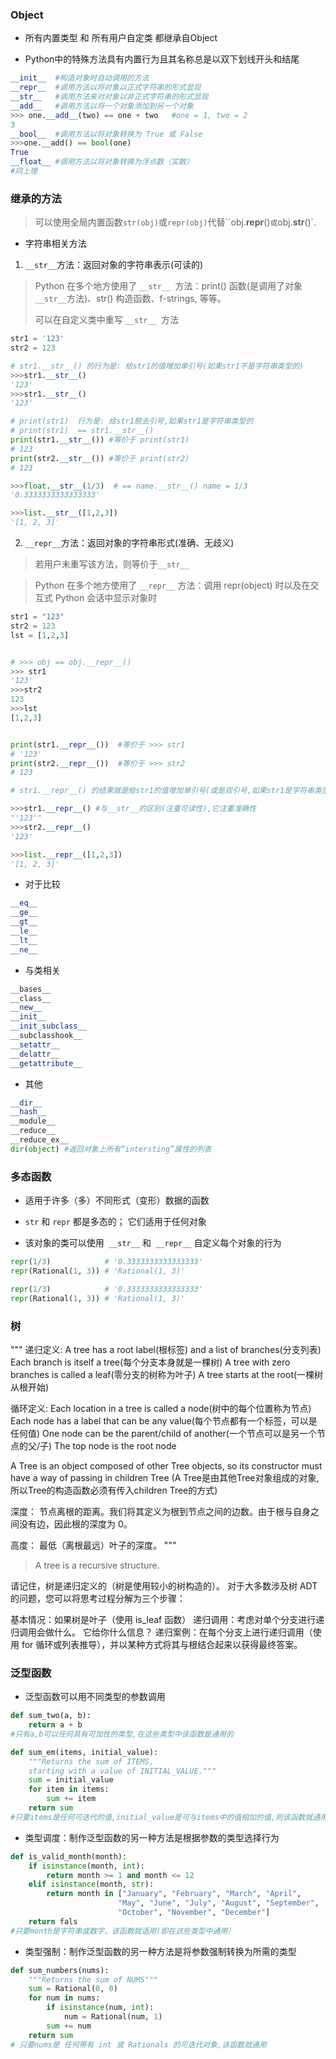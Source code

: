 ### Object

-  所有内置类型 和 所有用户自定类 都继承自Object

- Python中的特殊方法具有内置行为且其名称总是以双下划线开头和结尾

```python
__init__  #构造对象时自动调用的方法
__repr__  #调用方法以将对象以正式字符串的形式显现
__str__   #调用方法来对对象以非正式字符串的形式显现
__add__   #调用方法以将一个对象添加到另一个对象
>>> one.__add__(two) == one + two   #one = 1, two = 2
3
__bool__  #调用方法以将对象转换为 True 或 False
>>>one.__add() == bool(one)
True
__float__ #调用方法以将对象转换为浮点数（实数）
#同上理
```



### 继承的方法

> 可以使用全局内置函数`str(obj)`或`repr(obj)`代替``obj.__repr__()`或`obj.__str__()`.

- 字符串相关方法

1. `__str__`方法：返回对象的字符串表示(可读的)

> Python 在多个地方使用了 `__str__ `方法：print() 函数(是调用了对象`__str__`方法)、str() 构造函数、f-strings, 等等。
>
> 可以在自定义类中重写 `__str__ `方法

```python
str1 = '123'
str2 = 123

# str1.__str__() 的行为是: 给str1的值增加单引号(如果str1不是字符串类型的)
>>>str1.__str__() 
'123'
>>>str1.__str__()
'123' 

# print(str1)  行为是: 给str1脱去引号,如果str1是字符串类型的
# print(str1)  == str1.__str__()
print(str1.__str__()) #等价于 print(str1)
# 123
print(str2.__str__()) #等价于 print(str2)
# 123

>>>float.__str__(1/3)  # == name.__str__() name = 1/3
'0.3333333333333333'

>>>list.__str__([1,2,3]) 
'[1, 2, 3]'
```



2. `__repr__`方法：返回对象的字符串形式(准确、无歧义)

> 若用户未重写该方法，则等价于`__str__`

> Python 在多个地方使用了 `__repr__` 方法：调用 repr(object) 时以及在交互式 Python 会话中显示对象时

```python
str1 = "123"
str2 = 123
lst = [1,2,3]


# >>> obj == obj.__repr__()
>>> str1
'123'
>>>str2
123
>>>lst
[1,2,3]


print(str1.__repr__())  #等价于 >>> str1
# '123'
print(str2.__repr__())  #等价于 >>> str2
# 123

# str1.__repr__() 的结果就是给str1的值增加单引号(或是双引号,如果str1是字符串类型的)、

>>>str1.__repr__() #与__str__的区别(注重可读性),它注重准确性
"'123'"  
>>>str2.__repr__() 
'123' 

>>>list.__repr__([1,2,3]) 
'[1, 2, 3]'
```

- 对于比较

```python
__eq__
__ge__
__gt__
__le__
__lt__
__ne__ 
```

- 与类相关

```python
__bases__
__class__
__new__
__init__
__init_subclass__
__subclasshook__
__setattr__
__delattr__
__getattribute__
```

- 其他

````python
__dir__
__hash__
__module__
__reduce__
__reduce_ex__
dir(object) #返回对象上所有“intersting”属性的列表
````



### 多态函数

- 适用于许多（多）不同形式（变形）数据的函数

- `str` 和 `repr` 都是多态的； 它们适用于任何对象
- 该对象的类可以使用` __str__` 和` __repr__` 自定义每个对象的行为

```python
repr(1/3)            # '0.3333333333333333'
repr(Rational(1, 3)) # 'Rational(1, 3)'

repr(1/3)            # '0.3333333333333333'
repr(Rational(1, 3)) # 'Rational(1, 3)'
```





### 树

"""
递归定义:
A tree has a root label(根标签) and a list of branches(分支列表)
Each branch is itself a tree(每个分支本身就是一棵树)
A tree with zero branches is called a leaf(零分支的树称为叶子)
A tree starts at the root(一棵树从根开始)

循环定义:
Each location in a tree is called a node(树中的每个位置称为节点)
Each node has a label that can be any value(每个节点都有一个标签，可以是任何值)
One node can be the parent/child of another(一个节点可以是另一个节点的父/子)
The top node is the root node

A Tree is an object composed of other Tree objects, 
so its constructor must have a way of passing in children Tree
(A Tree是由其他Tree对象组成的对象,所以Tree的构造函数必须有传入children Tree的方式)

深度：
节点离根的距离。我们将其定义为根到节点之间的边数。由于根与自身之间没有边，因此根的深度为 0。

高度：
最低（离根最远）叶子的深度。 
"""

>A tree is a recursive structure.

请记住，树是递归定义的（树是使用较小的树构造的）。 对于大多数涉及树 ADT 的问题，您可以将思考过程分解为三个步骤：

基本情况：如果树是叶子（使用 is_leaf 函数）
递归调用：考虑对单个分支进行递归调用会做什么。 它给你什么信息？
递归案例：在每个分支上进行递归调用（使用 for 循环或列表推导），并以某种方式将其与根结合起来以获得最终答案。



### 泛型函数

- 泛型函数可以用不同类型的参数调用

```python
def sum_two(a, b):
    return a + b
#只有a,b可以任何具有可加性的类型,在这些类型中该函数是通用的
```



```python
def sum_em(items, initial_value):
    """Returns the sum of ITEMS,
    starting with a value of INITIAL_VALUE."""
    sum = initial_value
    for item in items:
        sum += item
    return sum
#只要items是任何可迭代的值,initial_value是可与items中的值相加的值,则该函数就通用
```

- 类型调度：制作泛型函数的另一种方法是根据参数的类型选择行为

```python
def is_valid_month(month):
    if isinstance(month, int):
        return month >= 1 and month <= 12
    elif isinstance(month, str):
        return month in ["January", "February", "March", "April",
                        "May", "June", "July", "August", "September",
                        "October", "November", "December"]
    return fals
#只要month是字符串或数字，该函数就适用(即在这些类型中通用）
```

- 类型强制：制作泛型函数的另一种方法是将参数强制转换为所需的类型

```python
def sum_numbers(nums):
    """Returns the sum of NUMS"""
    sum = Rational(0, 0)
    for num in nums:
        if isinstance(num, int):
            num = Rational(num, 1)
        sum += num
    return sum
# 只要nums是 任何带有 int 或 Rationals 的可迭代对象,该函数就通用    
```

